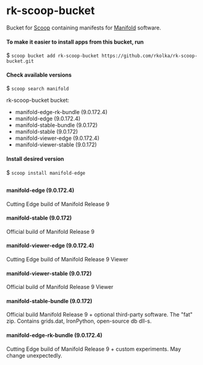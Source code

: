 # rk-scoop-bucket

Bucket for [Scoop](http://scoop.sh) containing manifests for [Manifold](http://manifold.net) software.

#### To make it easier to install apps from this bucket, run

$ `scoop bucket add rk-scoop-bucket https://github.com/rkolka/rk-scoop-bucket.git`

#### Check available versions

$ `scoop search manifold`

rk-scoop-bucket bucket:
- manifold-edge-rk-bundle (9.0.172.4)
- manifold-edge (9.0.172.4)
- manifold-stable-bundle (9.0.172)
- manifold-stable (9.0.172)
- manifold-viewer-edge (9.0.172.4)
- manifold-viewer-stable (9.0.172)

#### Install desired version

$ `scoop install manifold-edge`

##
#### manifold-edge (9.0.172.4)
Cutting Edge build of Manifold Release 9
#### manifold-stable (9.0.172)
Official build of Manifold Release 9
#### manifold-viewer-edge (9.0.172.4)
Cutting Edge build of Manifold Release 9 Viewer
#### manifold-viewer-stable (9.0.172)
Official build of Manifold Release 9 Viewer
#### manifold-stable-bundle (9.0.172)
Official build Manifold Release 9 + optional third-party software.
The "fat" zip. Contains grids.dat, IronPython, open-source db dll-s.
#### manifold-edge-rk-bundle (9.0.172.4)
Cutting Edge build of Manifold Release 9 + custom experiments. May change unexpectedly.

